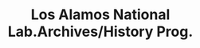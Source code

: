 ---
layout: repo
title: "Los Alamos National Lab.Archives/History Prog."
id: 23920
permalink: repos/23920/
---